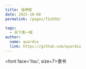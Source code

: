 ```yaml
---
title: 洛神赋
date: 2025-10-08
permalink: /pages/f2a556/

tags: 
  - 天下第一赋
author: 
  name: quardia
  link: https://github.com/quardia
---
```


<font face='lisu', size=7>隶书</font>
